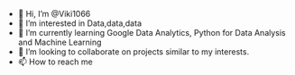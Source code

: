 - 👋 Hi, I’m @Viki1066
- 👀 I’m interested in Data,data,data
- 🌱 I’m currently learning Google Data Analytics, Python for Data Analysis and Machine Learning
- 💞️ I’m looking to collaborate on projects similar to my interests.
- 📫 How to reach me 

<!---
Viki1066/Viki1066 is a ✨ special ✨ repository because its `README.md` (this file) appears on your GitHub profile.
You can click the Preview link to take a look at your changes.
--->
